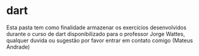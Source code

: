 # dart
Esta pasta tem como finalidade armazenar os exercicíos desenvolvidos durante o curso de dart disponibilizado para o professor Jorge Wattes,
qualquer duvida ou sugestão por favor entrar  em contato comigo (Mateus Andrade)
